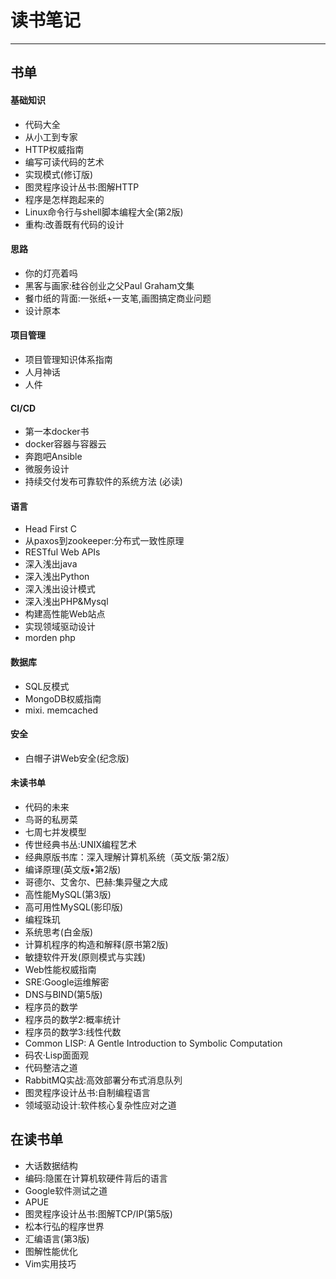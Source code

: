 # 读书笔记

---

## 书单

#### 基础知识

* 代码大全
* 从小工到专家
* HTTP权威指南 
* 编写可读代码的艺术 
* 实现模式(修订版) 
* 图灵程序设计丛书:图解HTTP 
* 程序是怎样跑起来的
* Linux命令行与shell脚本编程大全(第2版) 
* 重构:改善既有代码的设计 

#### 思路

* 你的灯亮着吗
* 黑客与画家:硅谷创业之父Paul Graham文集
* 餐巾纸的背面:一张纸+一支笔,画图搞定商业问题 
* 设计原本

#### 项目管理

* 项目管理知识体系指南
* 人月神话
* 人件 

#### CI/CD

* 第一本docker书
* docker容器与容器云
* 奔跑吧Ansible 
* 微服务设计
* 持续交付发布可靠软件的系统方法 (必读)

#### 语言

* Head First C
* 从paxos到zookeeper:分布式一致性原理
* RESTful Web APIs
* 深入浅出java
* 深入浅出Python
* 深入浅出设计模式
* 深入浅出PHP&Mysql
* 构建高性能Web站点
* 实现领域驱动设计
* morden php 

#### 数据库

* SQL反模式
* MongoDB权威指南 
* mixi. memcached

#### 安全

* 白帽子讲Web安全(纪念版)

#### 未读书单

* 代码的未来
* 鸟哥的私房菜
* 七周七并发模型
* 传世经典书丛:UNIX编程艺术 
* 经典原版书库：深入理解计算机系统（英文版·第2版） 
* 编译原理(英文版•第2版) 
* 哥德尔、艾舍尔、巴赫:集异璧之大成 
* 高性能MySQL(第3版) 
* 高可用性MySQL(影印版) 
* 编程珠玑
* 系统思考(白金版) 
* 计算机程序的构造和解释(原书第2版) 
* 敏捷软件开发(原则模式与实践) 
* Web性能权威指南 
* SRE:Google运维解密 
* DNS与BIND(第5版) 
* 程序员的数学 
* 程序员的数学2:概率统计 
* 程序员的数学3:线性代数 
* Common LISP: A Gentle Introduction to Symbolic Computation 
* 码农·Lisp面面观
* 代码整洁之道
* RabbitMQ实战:高效部署分布式消息队列 
* 图灵程序设计丛书:自制编程语言 
* 领域驱动设计:软件核心复杂性应对之道 

## 在读书单

* 大话数据结构 
* 编码:隐匿在计算机软硬件背后的语言 
* Google软件测试之道
* APUE
* 图灵程序设计丛书:图解TCP/IP(第5版)
* 松本行弘的程序世界 
* 汇编语言(第3版) 
* 图解性能优化 
* Vim实用技巧 

